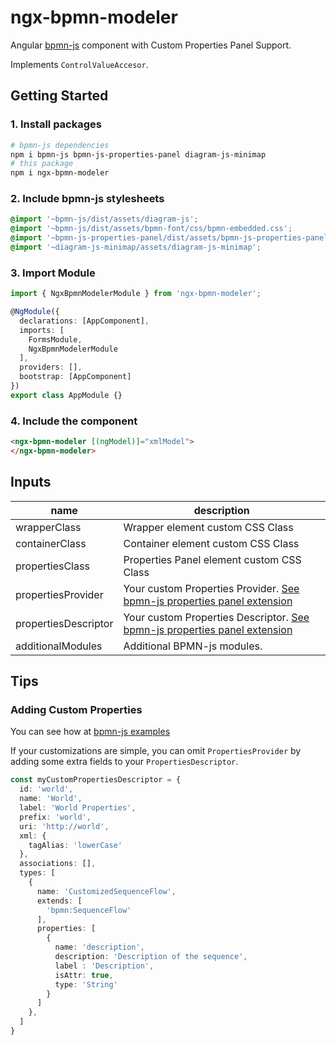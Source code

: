 
# ngx-bpmn-modeler

Angular [bpmn-js](https://bpmn.io/toolkit/bpmn-js/) component with Custom Properties Panel Support.

Implements `ControlValueAccesor`.


## Getting Started

### 1. Install packages
```sh
# bpmn-js dependencies
npm i bpmn-js bpmn-js-properties-panel diagram-js-minimap
# this package
npm i ngx-bpmn-modeler
```

### 2. Include bpmn-js stylesheets

```scss
@import '~bpmn-js/dist/assets/diagram-js';
@import '~bpmn-js/dist/assets/bpmn-font/css/bpmn-embedded.css';
@import '~bpmn-js-properties-panel/dist/assets/bpmn-js-properties-panel.css';
@import '~diagram-js-minimap/assets/diagram-js-minimap';
```

### 3. Import Module
```typescript
import { NgxBpmnModelerModule } from 'ngx-bpmn-modeler';

@NgModule({
  declarations: [AppComponent],
  imports: [
    FormsModule,
    NgxBpmnModelerModule
  ],
  providers: [],
  bootstrap: [AppComponent]
})
export class AppModule {}
```

### 4. Include the component

```html
<ngx-bpmn-modeler [(ngModel)]="xmlModel">
</ngx-bpmn-modeler>
```

## Inputs

| name | description |
| ---- | ----------- |
| wrapperClass | Wrapper element custom CSS Class |
| containerClass | Container element custom CSS Class |
| propertiesClass | Properties Panel element custom CSS Class |
| propertiesProvider | Your custom Properties Provider. [See bpmn-js properties panel extension](https://github.com/bpmn-io/bpmn-js-examples/tree/master/properties-panel-extension) |
| propertiesDescriptor | Your custom Properties Descriptor. [See bpmn-js properties panel extension](https://github.com/bpmn-io/bpmn-js-examples/tree/master/properties-panel-extension) |
| additionalModules | Additional BPMN-js modules. |

## Tips

### Adding Custom Properties

You can see how at [bpmn-js examples](https://github.com/bpmn-io/bpmn-js-examples/tree/master/properties-panel-extension)

If your customizations are simple, you can omit `PropertiesProvider` by adding some extra fields to your `PropertiesDescriptor`.

```typescript
const myCustomPropertiesDescriptor = {
  id: 'world',
  name: 'World',
  label: 'World Properties',
  prefix: 'world',
  uri: 'http://world',
  xml: {
    tagAlias: 'lowerCase'
  },
  associations: [],
  types: [
    {
      name: 'CustomizedSequenceFlow',
      extends: [
        'bpmn:SequenceFlow'
      ],
      properties: [
        {
          name: 'description',
          description: 'Description of the sequence',
          label : 'Description',
          isAttr: true,
          type: 'String'
        }
      ]
    },
  ]
}
```
